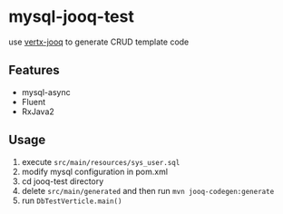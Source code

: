 # mysql-jooq-test

use [vertx-jooq](https://github.com/jklingsporn/vertx-jooq/tree/master/vertx-jooq-rx-async) to generate CRUD template code

## Features
- mysql-async
- Fluent
- RxJava2
## Usage

1. execute `src/main/resources/sys_user.sql`
2. modify mysql configuration in pom.xml
3. cd jooq-test directory
4. delete `src/main/generated` and then run `mvn jooq-codegen:generate`
5. run `DbTestVerticle.main()`